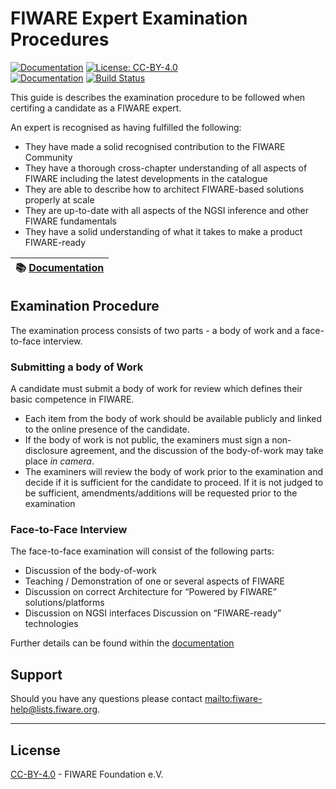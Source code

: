 # FIWARE Expert Examination Procedures

[![Documentation](https://nexus.lab.fiware.org/repository/raw/public/badges/chapters/documentation.svg)](https://fiware-expert-certification.rtfd.io)
[![License: CC-BY-4.0](https://img.shields.io/github/license/fiware/expert-certification.svg)](https://creativecommons.org/licenses/by/4.0/)
<br/>
[![Documentation](https://img.shields.io/readthedocs/fiware-expert-certification.svg)](https://fiware-expert-certification.rtfd.io)
[![Build Status](https://img.shields.io/travis/Fiware/academy.svg)](https://travis-ci.org/Fiware/academy)

This guide is describes the examination procedure to be followed when certifing a candidate as a FIWARE expert.

An expert is recognised as having fulfilled the following:

-   They have made a solid recognised contribution to the FIWARE Community
-   They have a thorough cross-chapter understanding of all aspects of FIWARE including the latest developments in the
    catalogue
-   They are able to describe how to architect FIWARE-based solutions properly at scale
-   They are up-to-date with all aspects of the NGSI inference and other FIWARE fundamentals
-   They have a solid understanding of what it takes to make a product FIWARE-ready

| :books: [Documentation](https://fiware-expert-certification.rtfd.io) |
| -------------------------------------------------------------------- |


## Examination Procedure

The examination process consists of two parts - a body of work and a face-to-face interview.

### Submitting a body of Work

A candidate must submit a body of work for review which defines their basic competence in FIWARE.

-   Each item from the body of work should be available publicly and linked to the online presence of the candidate.
-   If the body of work is not public, the examiners must sign a non-disclosure agreement, and the discussion of the
    body-of-work may take place _in camera_.
-   The examiners will review the body of work prior to the examination and decide if it is sufficient for the candidate
    to proceed. If it is not judged to be sufficient, amendments/additions will be requested prior to the examination

### Face-to-Face Interview

The face-to-face examination will consist of the following parts:

-   Discussion of the body-of-work
-   Teaching / Demonstration of one or several aspects of FIWARE
-   Discussion on correct Architecture for “Powered by FIWARE” solutions/platforms
-   Discussion on NGSI interfaces Discussion on “FIWARE-ready” technologies

Further details can be found within the [documentation](https://fiware-expert-certification.rtfd.io)

## Support

Should you have any questions please contact [mailto:fiware-help@lists.fiware.org](mailto:fiware-help@lists.fiware.org).

---

## License

[CC-BY-4.0](LICENSE) - FIWARE Foundation e.V.
